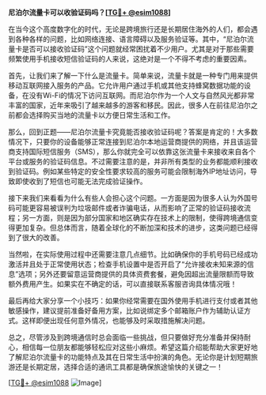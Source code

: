 **尼泊尔流量卡可以收验证码吗？[[TG💪+ @esim1088](https://t.me/s/esim1088)]**

在当今这个高度数字化的时代，无论是跨境旅行还是长期居住海外的人们，都会遇到各种各样的问题，比如网络连接、语言障碍以及服务验证等。其中，“尼泊尔流量卡是否可以接收验证码”这个问题就经常困扰着不少用户。尤其是对于那些需要频繁使用手机接收短信验证码的人来说，这绝对是一个不得不考虑的重要因素。

首先，让我们来了解一下什么是流量卡。简单来说，流量卡就是一种专门用来提供移动互联网接入服务的产品。它允许用户通过手机或其他支持蜂窝数据功能的设备，在没有Wi-Fi的情况下访问互联网。而尼泊尔作为一个人文与自然风光都非常丰富的国家，近年来吸引了越来越多的游客和移民。因此，很多人在前往尼泊尔之前都会选择购买当地的流量卡以方便日常生活和工作。

那么，回到正题——尼泊尔流量卡究竟能否接收验证码呢？答案是肯定的！大多数情况下，只要你的设备能够正常连接到尼泊尔本地运营商提供的网络，并且该运营商支持国际短信服务（SMS），那么你就完全可以依靠这张流量卡来接收来自各个平台或服务的验证码信息。不过需要注意的是，并非所有类型的业务都能顺利接收到验证码。例如某些特定的安全性要求较高的服务可能会限制海外IP地址访问，导致即使收到了短信也可能无法完成验证操作。

接下来我们来看看为什么有些人会担心这个问题。一方面是因为很多人认为外国号码可能更容易被误判为垃圾邮件或者诈骗电话，从而影响了正常的验证码接收流程；另一方面，则是因为部分国家和地区确实存在技术上的限制，使得跨境通信变得更加复杂。但总体而言，随着全球化的不断加深和技术的进步，这类问题已经得到了很大的改善。

当然啦，在实际使用过程中还需要注意几点细节。比如确保你的手机号码已经成功激活并且处于正常使用状态；检查手机设置中是否开启了“允许接收未知来源的信息”选项；另外还要留意运营商提供的具体资费套餐，避免因超出流量限额而导致额外费用产生。如果实在不确定的话，可以直接联系客服咨询具体情况哦！

最后再给大家分享一个小技巧：如果你经常需要在国外使用手机进行支付或者其他敏感操作，建议提前准备好备用方案，比如说绑定多个邮箱账户作为辅助认证方式。这样即便出现任何意外情况，也能够及时采取措施解决问题。

总之，尽管涉及到跨境通信时总会面临一些挑战，但只要做好充分准备并保持耐心，相信每一位朋友都能够轻松应对这些小麻烦。希望这篇介绍能帮助大家更好地了解尼泊尔流量卡的功能特点及其在日常生活中扮演的角色。无论你是计划短期旅游还是长期定居，选择合适的通讯工具都是确保旅途愉快的关键之一！

[[TG💪+ @esim1088](https://t.me/s/esim1088) ![Image](https://i.postimg.cc/4NQfJmqS/Snipaste-2025-05-13-00-14-12.png)]